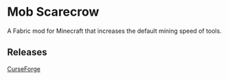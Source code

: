 # Mob Scarecrow
A Fabric mod for Minecraft that increases the default mining speed of tools.

## Releases
[CurseForge](https://www.curseforge.com/minecraft/mc-mods/faster-tools)
